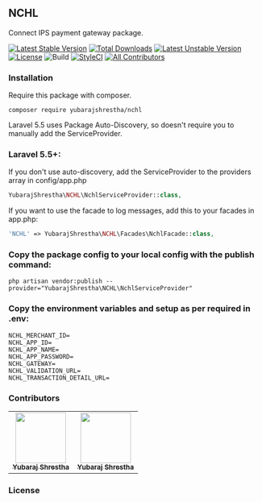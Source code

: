 ## NCHL
Connect IPS payment gateway package.

[![Latest Stable Version](https://poser.pugx.org/yubarajshrestha/nchl/v/stable)](https://packagist.org/packages/yubarajshrestha/nchl)
[![Total Downloads](https://poser.pugx.org/yubarajshrestha/nchl/downloads)](https://packagist.org/packages/yubarajshrestha/nchl)
[![Latest Unstable Version](https://poser.pugx.org/yubarajshrestha/nchl/v/unstable)](https://packagist.org/packages/yubarajshrestha/nchl)
[![License](https://poser.pugx.org/yubarajshrestha/nchl/license)](https://packagist.org/packages/yubarajshrestha/nchl)
![Build](https://travis-ci.com/yubarajshrestha/nchl.svg?branch=master)
[![StyleCI](https://github.styleci.io/repos/230768636/shield?branch=master)](https://github.styleci.io/repos/230768636)
[![All Contributors](https://img.shields.io/badge/all_contributors-2-orange.svg?style=flat-square)](#contributors-)

### Installation
Require this package with composer.
```shell
composer require yubarajshrestha/nchl
```
Laravel 5.5 uses Package Auto-Discovery, so doesn't require you to manually add the ServiceProvider.

### Laravel 5.5+:
If you don't use auto-discovery, add the ServiceProvider to the providers array in config/app.php
```php
YubarajShrestha\NCHL\NchlServiceProvider::class,
```
If you want to use the facade to log messages, add this to your facades in app.php:
```php
'NCHL' => YubarajShrestha\NCHL\Facades\NchlFacade::class,
```
### Copy the package config to your local config with the publish command:
```shell
php artisan vendor:publish --provider="YubarajShrestha\NCHL\NchlServiceProvider"
```
### Copy the environment variables and setup as per required in .env:
```shell
NCHL_MERCHANT_ID=
NCHL_APP_ID=
NCHL_APP_NAME=
NCHL_APP_PASSWORD=
NCHL_GATEWAY=
NCHL_VALIDATION_URL=
NCHL_TRANSACTION_DETAIL_URL=
```
### Contributors
<!-- ALL-CONTRIBUTORS-LIST:START - Do not remove or modify this section -->
<!-- prettier-ignore-start -->
<!-- markdownlint-disable -->
<table>
  <tr>
    <td align="center"><a href="https://yubarajshrestha.com.np"><img src="https://avatars0.githubusercontent.com/u/7955362?s=460&v=4" width="100px;" alt=""/><br /><sub><b>Yubaraj Shrestha</b></sub></a></td>
    <td align="center"><a href="https://yubarajshrestha.com.np"><img src="https://avatars0.githubusercontent.com/u/7955362?s=460&v=4" width="100px;" alt=""/><br /><sub><b>Yubaraj Shrestha</b></sub></a></td>
  </tr>
</table>

<!-- markdownlint-enable -->
<!-- prettier-ignore-end -->
<!-- ALL-CONTRIBUTORS-LIST:END -->

### License
